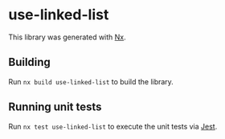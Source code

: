 # use-linked-list

This library was generated with [Nx](https://nx.dev).

## Building

Run `nx build use-linked-list` to build the library.

## Running unit tests

Run `nx test use-linked-list` to execute the unit tests via [Jest](https://jestjs.io).
